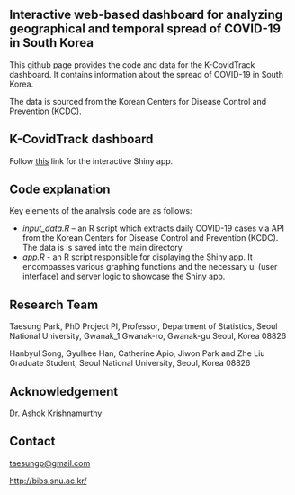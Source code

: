 ## Interactive web-based dashboard for analyzing geographical and temporal spread of COVID-19 in South Korea

This github page provides the code and data for the K-CovidTrack dashboard. It contains information about the spread of COVID-19 in South Korea. 

The data is sourced from the Korean Centers for Disease Control and Prevention (KCDC).


## K-CovidTrack dashboard

Follow [this](https://covidtrack.shinyapps.io/kcovidtrack/) link for the interactive Shiny app. 


## Code explanation

Key elements of the analysis code are as follows:
- *input_data.R* – an R script which extracts daily COVID-19 cases via API from the Korean Centers for Disease Control and Prevention (KCDC). The data is is saved into the main directory.
- *app.R* - an R script responsible for displaying the Shiny app. It encompasses various graphing functions and the necessary ui (user interface) and server logic to showcase the Shiny app.


## Research Team

Taesung Park, PhD
Project PI,
Professor, Department of Statistics,
Seoul National University,
Gwanak_1 Gwanak-ro, Gwanak-gu
Seoul, Korea 08826

Hanbyul Song, Gyulhee Han, Catherine Apio, Jiwon Park and Zhe Liu
Graduate Student, Seoul National University, Seoul, Korea 08826


## Acknowledgement

Dr. Ashok Krishnamurthy


## Contact

taesungp@gmail.com

http://bibs.snu.ac.kr/
